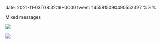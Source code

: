 date: 2021-11-03T08:32:19+0000
tweet: 1455815090490552327
%%%

Mixed messages

![](FDQYGgKX0AE69lt.jpg)

![](FDQYGiUXIAMhsl6.jpg)
